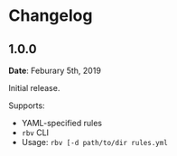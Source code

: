 # Changelog

## 1.0.0 

**Date**: Feburary 5th, 2019

Initial release.

Supports: 
* YAML-specified rules 
* `rbv` CLI 
* Usage: `rbv [-d path/to/dir rules.yml`

 
